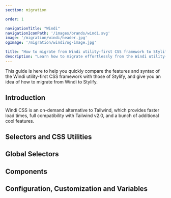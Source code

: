 ```yaml
---
section: migration

order: 1

navigationTitle: "Windi"
navigationIconPath: '/images/brands/windi.svg'
image: '/migration/windi/header.jpg'
ogImage: '/migration/windi/og-image.jpg'

title: "How to migrate from Windi utility-first CSS framework to Stylify CSS"
description: "Learn how to migrate effortlessly from the Windi utility-first CSS framework to Stylify CSS and code faster with less code."
---
```


This guide is here to help you quickly compare the features and syntax of the Windi utility-first CSS framework with those of Stylify, and give you an idea of how to migrate from Windi to Stylify.

<MigrationNote></MigrationNote>

## Introduction

Windi CSS is an on-demand alternative to Tailwind, which provides faster load times, full compatibility with Tailwind v2.0, and a bunch of additional cool features.

<MigrationStylifyDescription></MigrationStylifyDescription>


## Selectors and CSS Utilities

<migration-code-block image="windi.svg">
<template #tool>

In Windi, you can use utilities directly on the element. Selectors (groups) can also contain a space:

```jsx
<div class="
	py-8 px-8 max-w-sm mx-auto
	sm:(py-4 flex items-center space-y-0 space-x-6)
">
</div>
```

</template>
<template #stylify>

<MigrationStylifySelectors></MigrationStylifySelectors>


</template>
</migration-code-block>


## Global Selectors

<migration-code-block image="windi.svg">
<template #tool>

I could not find any information suggesting that  Windi provides something like dynamic Global Selectors.

</template>
<template #stylify>

<MigrationStylifyCustomSelectors></MigrationStylifyCustomSelectors>

</template>
</migration-code-block>

## Components
<migration-code-block image="windi.svg">
<template #tool>

In Windi, components be defined within a plugin like this:

```js
import plugin from 'windicss/plugin'

plugin(({ addComponents }) => {
	addComponents({
		'.btn': {
			padding: '.5rem 1rem',
			borderRadius: '.25rem',
		},
	})
})
```

You can also define a shortcut:
```js
export default {
	shortcuts: {
		'btn': {
			'color': 'white',
			'@apply': 'py-2 px-4 font-semibold rounded-lg',
			'&:hover': {
				'@apply': 'bg-green-700',
				'color': 'black',
			},
		},
	},
}
```

</template>
<template #stylify>

<MigrationStylifyComponents></MigrationStylifyComponents>

</template>
</migration-code-block>

## Configuration, Customization and Variables
<migration-code-block image="windi.svg">
<template #tool>

In Windi you configure a theme in the config file.

```jsx
import { defineConfig } from 'windicss/helpers'
import colors from 'windicss/colors'
import plugin from 'windicss/plugin'

export default defineConfig({
	darkMode: 'class',
	theme: {
		extend: {
			screens: {
				'sm': '640px',
			},
			colors: {
				blue: colors.sky,
			},
			fontFamily: {
				sans: ['Graphik', 'sans-serif'],
			},
			spacing: {
				128: '32rem',
			},
			borderRadius: {
				'4xl': '2rem',
			},
		},
	},
})
```

</template>
<template #stylify>

<MigrationStylifyVariables></MigrationStylifyVariables>

</template>
</migration-code-block>

<migration-page-footer></migration-page-footer>

